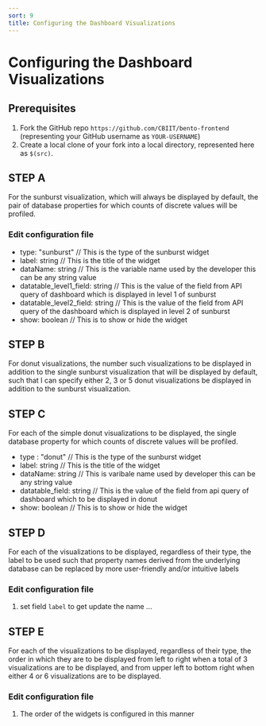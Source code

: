 ```yaml
---
sort: 9
title: Configuring the Dashboard Visualizations
---
```


# Configuring the Dashboard Visualizations

## Prerequisites
1. Fork the GitHub repo `https://github.com/CBIIT/bento-frontend` (representing your GitHub username as `YOUR-USERNAME`)
2. Create a local clone of your fork into a local directory, represented here as `$(src)`.

## STEP A
For the sunburst visualization, which will always be displayed by default, the pair of database properties for which counts of discrete values will be profiled.

### Edit configuration file
 * type: "sunburst" // This is the type of the sunburst widget
 * label: string // This is the title of the widget
 * dataName: string // This is the variable name used by the developer this can be any string value
 * datatable_level1_field: string // This is the value of the field from API query of dashboard which is displayed in level 1 of sunburst
 * datatable_level2_field: string // This is the value of the field from API query of the dashboard which is displayed in level 2 of sunburst
 * show: boolean // This is to show or hide the widget

## STEP B
For donut visualizations, the number such visualizations to be displayed in addition to the single sunburst visualization that will be displayed by default, such that I can specify either 2, 3 or 5 donut visualizations be displayed in addition to the sunburst visualization.

## STEP C
For each of the simple donut visualizations to be displayed, the single database property for which counts of discrete values will be profiled.

 * type : "donut" // This is the type of the sunburst widget
 * label: string // This is the title of the widget
 * dataName: string // This is varibale name used by developer this can be any string value
 * datatable_field: string // This is the value of the field from api query of dashboard which to be displayed in donut
 * show: boolean // This is to show or hide the widget

## STEP D
For each of the visualizations to be displayed, regardless of their type, the label to be used such that property names derived from the underlying database can be replaced by more user-friendly and/or intuitive labels

### Edit configuration file
 1. set field `label` to get update the name ...

## STEP E
For each of the visualizations to be displayed, regardless of their type, the order in which they are to be displayed from left to right when a total of 3 visualizations are to be displayed, and from upper left to bottom right when either 4 or 6 visualizations are to be displayed.

### Edit configuration file
 1. The order of the widgets is configured in this manner
